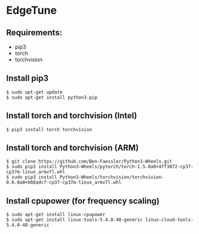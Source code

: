 # EdgeTune

## Requirements:

- pip3
- torch
- torchvision

## Install pip3
```Shell
$ sudo apt-get update
$ sudo apt-get install python3-pip
```

## Install torch and torchvision (Intel)

```Shell
$ pip3 install torch torchvision 
```

## Install torch and torchvision (ARM)
```Shell
$ git clone https://github.com/Ben-Faessler/Python3-Wheels.git
$ sudo pip3 install Python3-Wheels/pytorch/torch-1.5.0a0+4ff3872-cp37-cp37m-linux_armv7l.whl
$ sudo pip3 install Python3-Wheels/torchvision/torchvision-0.6.0a0+b68adcf-cp37-cp37m-linux_armv7l.whl
```

## Install cpupower (for frequency scaling)

```Shell
$ sudo apt-get install linux-cpupower
$ sudo apt-get install linux-tools-5.4.0-48-generic linux-cloud-tools-5.4.0-48-generic
```
